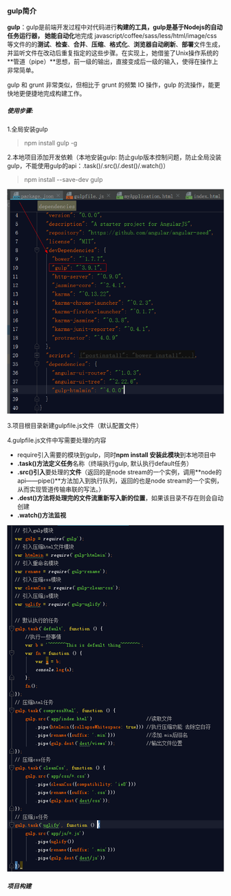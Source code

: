 ### gulp简介

**gulp**：gulp是前端开发过程中对代码进行**构建的工具，**gulp是基于Nodejs的自动任务运行器， 她能**自动化**地完成 javascript/coffee/sass/less/html/image/css 等文件的的**测试**、**检查**、**合并**、**压缩**、**格式化**、**浏览器自动刷新**、**部署**文件生成，并监听文件在改动后重复指定的这些步骤。在实现上，她借鉴了Unix操作系统的**管道（pipe）**思想，前一级的输出，直接变成后一级的输入，使得在操作上非常简单。

gulp 和 grunt 非常类似，但相比于 grunt 的频繁 IO 操作，gulp 的流操作，能更快地更便捷地完成构建工作。

##### 使用步骤:

1.全局安装gulp

> npm install gulp -g

2.本地项目添加开发依赖（本地安装gulp: 防止gulp版本控制问题，防止全局没装gulp，不能使用gulp的api：.task\(\)/.src\(\)/.dest\(\)/.watch\(\)）

> npm install --save-dev gulp

![](/assets/import.png)

3.项目根目录新建gulpfile.js文件（默认配置文件）

4.gulpfile.js文件中写需要处理的内容

* require引入需要的模块到gulp，同时**npm install 安装此模块**到本地项目中
* **.task\(\)**方法**定义任务**名称（终端执行gulp, 默认执行default任务）
* **.src\(\)引入**要处理的**文件**（返回的是node stream的一个实例，调用**node的api——pipe\(\)**方法加入到执行队列，返回的也是node stream的一个实例，从而实现管道传输串联的写法。）
* **.dest\(\)**方法将处理完的文件流重新**写入新的位置**，如果该目录不存在则会自动创建
* **.watch\(\)**方法**监视**

![](/assets/import1.png)

##### 项目构建



